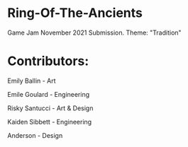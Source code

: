 # Ring-Of-The-Ancients
Game Jam November 2021 Submission. Theme: "Tradition"

# Contributors:

Emily Ballin - Art

Emile Goulard - Engineering

Risky Santucci - Art & Design

Kaiden Sibbett - Engineering

Anderson - Design
